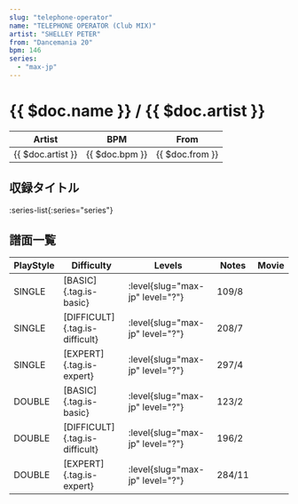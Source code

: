 ```yaml
---
slug: "telephone-operator"
name: "TELEPHONE OPERATOR (Club MIX)"
artist: "SHELLEY PETER"
from: "Dancemania 20"
bpm: 146
series:
  - "max-jp"
---
```


# {{ $doc.name }} / {{ $doc.artist }}

|Artist|BPM|From|
|------|---|----|
|{{ $doc.artist }}|{{ $doc.bpm }}|{{ $doc.from }}|

## 収録タイトル

:series-list{:series="series"}

## 譜面一覧

|PlayStyle|Difficulty|Levels|Notes|Movie|
|---------|----------|------|-----|-----|
|SINGLE|[BASIC]{.tag.is-basic}|<div class="field is-grouped is-grouped-multiline"> :level{slug="max-jp" level="?"}</div>|109/8||
|SINGLE|[DIFFICULT]{.tag.is-difficult}|<div class="field is-grouped is-grouped-multiline"> :level{slug="max-jp" level="?"}</div>|208/7||
|SINGLE|[EXPERT]{.tag.is-expert}|<div class="field is-grouped is-grouped-multiline"> :level{slug="max-jp" level="?"}</div>|297/4||
|DOUBLE|[BASIC]{.tag.is-basic}|<div class="field is-grouped is-grouped-multiline"> :level{slug="max-jp" level="?"}</div>|123/2||
|DOUBLE|[DIFFICULT]{.tag.is-difficult}|<div class="field is-grouped is-grouped-multiline"> :level{slug="max-jp" level="?"}</div>|196/2||
|DOUBLE|[EXPERT]{.tag.is-expert}|<div class="field is-grouped is-grouped-multiline"> :level{slug="max-jp" level="?"}</div>|284/11||
